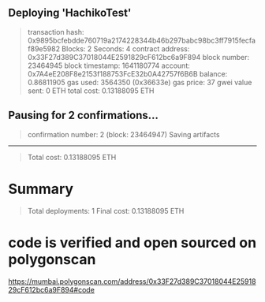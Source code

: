    Deploying 'HachikoTest'
   -----------------------
   > transaction hash:    0x9895bcfebdde760719a2174228344b46b297babc98bc3ff7915fecfaf89e5982
   > Blocks: 2            Seconds: 4
   > contract address:    0x33F27d389C37018044E2591829cF612bc6a9F894
   > block number:        23464945
   > block timestamp:     1641180774
   > account:             0x7A4eE208F8e2153f188753FcE32b0A42757f6B6B
   > balance:             0.86811905
   > gas used:            3564350 (0x36633e)
   > gas price:           37 gwei
   > value sent:          0 ETH
   > total cost:          0.13188095 ETH

   Pausing for 2 confirmations...
   ------------------------------
   > confirmation number: 2 (block: 23464947)
   > Saving artifacts
   -------------------------------------
   > Total cost:          0.13188095 ETH


Summary
=======
> Total deployments:   1
> Final cost:          0.13188095 ETH



# code is verified and open sourced on polygonscan 

https://mumbai.polygonscan.com/address/0x33F27d389C37018044E2591829cF612bc6a9F894#code